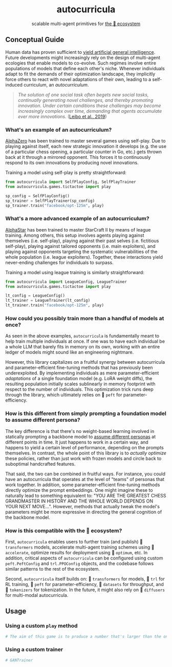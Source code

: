 <div align="center">
    <h1 align="center">autocurricula</h1>
    <p>scalable multi-agent primitives for <a href="https://huggingface.co">the 🤗 ecosystem</a></p>
</div>

## Conceptual Guide

Human data has proven sufficient to <a href="https://www.noemamag.com/artificial-general-intelligence-is-already-here/">yield artificial general intelligence</a>. Future developments might increasingly rely on the design of multi-agent ecologies that enable models to co-evolve. Such regimes involve entire populations of models that define each other's niche. Whenever individuals adapt to fit the demands of their optimization landscape, they implicitly force others to react with novel adaptations of their own, leading to a self-induced curriculum, an _autocurriculum_.

> _The solution of one social task often begets new social tasks, continually generating novel challenges, and thereby promoting innovation. Under certain conditions these challenges may become increasingly complex over time, demanding that agents accumulate ever more innovations._ ([Leibo et al., 2019](https://www.deepmind.com/publications/autocurricula-and-the-emergence-of-innovation-from-social-interaction-a-manifesto-for-multi-agent-intelligence-research))

### What's an example of an autocurriculum?

[AlphaZero](https://www.deepmind.com/blog/alphazero-shedding-new-light-on-chess-shogi-and-go) has been trained to master several games using self-play. Due to playing against itself, each new strategic innovation it develops (e.g. the use of a particular chess opening, a particular counter in Go, etc.) gets thrown back at it through a mirrored opponent. This forces it to continuously respond to its own innovations by producing novel innovations.

Training a model using self-play is pretty straightforward:

```python
from autocurricula import SelfPlayConfig, SelfPlayTrainer
from autocurricula.games.tictactoe import play

sp_config = SelfPlayConfig()
sp_trainer = SelfPlayTrainer(sp_config)
sp_trainer.train("facebook/opt-125m", play)
```

### What's a more advanced example of an autocurriculum?

[AlphaStar](https://www.deepmind.com/blog/alphastar-grandmaster-level-in-starcraft-ii-using-multi-agent-reinforcement-learning) has been trained to master StarCraft II by means of league training. Among others, this setup involves agents playing against themselves (i.e. self-play), playing against their past selves (i.e. fictitious self-play), playing against tailored opponents (i.e. main exploiters), and playing against opponents targeting the systematic vulnerabilities of the whole population (i.e. league exploiters). Together, these interactions yield never-ending challenges for individuals to surpass.

Training a model using league training is similarly straightforward:

```python
from autocurricula import LeagueConfig, LeagueTrainer
from autocurricula.games.tictactoe import play

lt_config = LeagueConfig()
lt_trainer = LeagueTrainer(lt_config)
lt_trainer.train("facebook/opt-125m", play)
```

### How could you possibly train more than a handful of models at once?

As seen in the above examples, `autocurricula` is fundamentally meant to help train multiple individuals at once. If one was to have each individual be a whole LLM that barely fits in memory on its own, working with an entire ledger of models might sound like an engineering nightmare.

However, this library capitalizes on a fruitful synergy between autocurricula and parameter-efficient fine-tuning methods that has previously been underexploited. By implementing individuals as mere parameter-efficient _adaptations_ of a single foundation model (e.g. LoRA weight diffs), the resulting population initially scales sublinearly in memory footprint with respect to the number of individuals. This optimization trick runs deep through the library, which ultimately relies on 🤗 `peft` for parameter-efficiency.

### How is this different from simply prompting a foundation model to assume different persona?

The key difference is that there's no weight-based learning involved in statically prompting a backbone model to [assume different personas](https://microsoft.github.io/autogen/) at different points in time. It just happens to work in a certain way, and happens to yield a certain level of performance, depending on the prompts themselves. In contrast, the whole point of this library is to _actually optimize_ these policies, rather than just work with frozen models and circle back to suboptimal handcrafted features.

That said, the two can be combined in fruitful ways. For instance, you could have an autocurricula that operates at the level of "teams" of personas that work together. In addition, some parameter-efficient fine-tuning methods directly optimize the prompt embeddings. One might imagine these to naturally lead to something equivalent to: "YOU ARE THE GREATEST CHESS GRANDMASTER IN HISTORY AND THE WHOLE WORLD DEPENDS ON YOUR NEXT MOVE...". However, methods that actually tweak the model's parameters might be more expressive in directing the general cognition of the backbone model.

### How is this compatible with the 🤗 ecosystem?

First, `autocurricula` enables users to further train (and publish) 🤗 `transformers` models, accelerate multi-agent training schemes using 🤗 `accelerate`, optimize results for deployment using 🤗 `optimum`, etc. In addition, critical aspects of `autocurricula` can be configured using custom `peft.PeftConfig` and `trl.PPOConfig` objects, and the codebase follows similar patterns to the rest of the ecosystem.

Second, `autocurricula` itself builds on: 🤗 `transformers` for models, 🤗 `trl` for RL training, 🤗 `peft` for parameter-efficiency, 🤗 `datasets` for throughput, and 🤗 `tokenizers` for tokenization. In the future, it might also rely on 🤗 `diffusers` for multi-modal autocurricula.

## Usage

### Using a custom `play` method

```python
# The aim of this game is to produce a number that's larger than the one issued by the opponent.
```

### Using a custom trainer

```python
# GANTrainer
```
